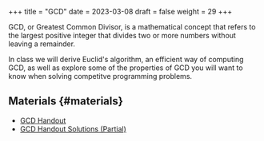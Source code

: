 +++
title = "GCD"
date = 2023-03-08
draft = false
weight = 29
+++

GCD, or Greatest Common Divisor, is a mathematical concept that refers to the largest positive integer that divides two or more numbers without leaving a remainder.

In class we will derive Euclid's algorithm, an efficient way of computing GCD, as well as explore some of the properties of GCD you will want to know when solving
competitve programming problems.


## Materials {#materials}

-   [GCD Handout](/handouts/gcd.pdf)
-   [GCD Handout Solutions (Partial)](/handouts/gcd-solutions.pdf)
